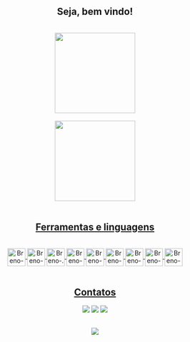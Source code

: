 <div align="center">
<h2> Seja, bem vindo!</h2>
</div>
</br>
<div align="center">
  <div align="center">
  <a href="https://github.com/brenooc00">
    <img height="180em" src="https://github-readme-stats.vercel.app/api?username=brenooc00&show_icons=true&theme=dark&include_all_commits=true&count_private=true"/>
    </div>
</br>
  <div align="center">
    <img height="180em" src="https://github-readme-stats.vercel.app/api/top-langs/?username=brenooc00&layout=compact&langs_count=7&theme=dark"/>
</div>
</div>
</br>
    
<div align="center">
<h2> Ferramentas e linguagens </h2>
</div>    
 <div align="center">
<div style="display: inline_block"><br>
  <img align="center" alt="Breno-Python" width="40" height="40" src="https://cdn.jsdelivr.net/gh/devicons/devicon@latest/icons/python/python-original.svg">
  <img align="center" alt="Breno-C#" width="40" height="40" src="https://cdn.jsdelivr.net/gh/devicons/devicon@latest/icons/csharp/csharp-original.svg">
  <img align="center" alt="Breno-.Net" width="40" height="40" src="https://cdn.jsdelivr.net/gh/devicons/devicon@latest/icons/dotnetcore/dotnetcore-original.svg">
  <img align="center" alt="Breno-C++" width="40" height="40" src="https://cdn.jsdelivr.net/gh/devicons/devicon@latest/icons/cplusplus/cplusplus-original.svg">
  <img align="center" alt="Breno-Js" height="40" width="40" src="https://cdn.jsdelivr.net/gh/devicons/devicon@latest/icons/javascript/javascript-original.svg">
  <img align="center" alt="Breno-HTML" height="40" width="40" src="https://cdn.jsdelivr.net/gh/devicons/devicon@latest/icons/html5/html5-original.svg">
  <img align="center" alt="Breno-CSS" height="40" width="40" src="https://cdn.jsdelivr.net/gh/devicons/devicon@latest/icons/css3/css3-original.svg">
  <img align="center" alt="Breno-CSS" height="40" width="40" src="https://cdn.jsdelivr.net/gh/devicons/devicon@latest/icons/r/r-original.svg">
  <! --align="center" alt="Breno-React" height="30" width="40" src="https://raw.githubusercontent.com/devicons/devicon/master/icons/react/react-original.svg" -->
  <img align="center" alt="Breno-PostgreSQL" height="40" width="40" src="https://cdn.jsdelivr.net/gh/devicons/devicon@latest/icons/postgresql/postgresql-original.svg">
</div>
 </div>
</br>

<div align="center">
<h2> Contatos </h2>
</div> 
 <div align="center">
  <a href="https://www.instagram.com/brenooc00" target="_blank"><img src="https://img.shields.io/badge/-Instagram-%23E4405F?style=for-the-badge&logo=instagram&logoColor=white" target="_blank"></a> 
  <a href = "mailto:breno190bre@gmail.com"><img src="https://img.shields.io/badge/-Gmail-%23333?style=for-the-badge&logo=gmail&logoColor=white" target="_blank"></a>
  <a href= "https://www.linkedin.com/in/breno-oliveira-costa-25bb78210/" target="_blank"><img src="https://img.shields.io/badge/-LinkedIn-%230077B5?style=for-the-badge&logo=linkedin&logoColor=white" target="_blank"></a> 
</div>
</br>
<p align="center">   <img alingn="center" src="https://profile-counter.glitch.me/brenooc00/count.svg" /></p>

